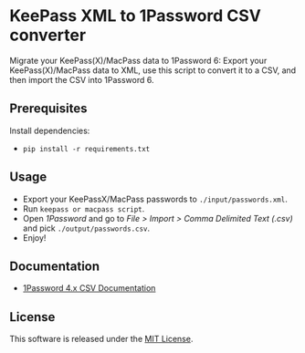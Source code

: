 # KeePass XML to 1Password CSV converter

Migrate your KeePass(X)/MacPass data to 1Password 6: Export your KeePass(X)/MacPass data to XML,
use this script to convert it to a CSV, and then import the CSV into
1Password 6.

## Prerequisites

Install dependencies:

- `pip install -r requirements.txt`

## Usage

- Export your KeePassX/MacPass passwords to `./input/passwords.xml`.
- Run `keepass or macpass script`.
- Open *1Password* and go to *File > Import > Comma Delimited Text (.csv)* and
  pick `./output/passwords.csv`.
- Enjoy!

## Documentation

- [1Password 4.x CSV Documentation](https://learn2.agilebits.com/1Password4/Mac/en/KB/import.html#csv--comma-separated-values)

## License

This software is released under the [MIT License](http://opensource.org/licenses/MIT).
